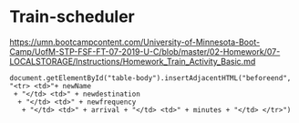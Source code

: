 # Train-scheduler

https://umn.bootcampcontent.com/University-of-Minnesota-Boot-Camp/UofM-STP-FSF-FT-07-2019-U-C/blob/master/02-Homework/07-LOCALSTORAGE/Instructions/Homework_Train_Activity_Basic.md

    document.getElementById("table-body").insertAdjacentHTML("beforeend",
    "<tr> <td>"+ newName
     + "</td> <td>" + newdestination
      + "</td> <td>" + newfrequency
       + "</td> <td>" + arrival + "</td> <td>" + minutes + "</td> </tr>")